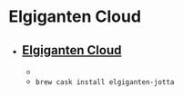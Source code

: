 # Elgiganten Cloud
- [Elgiganten Cloud](https://cloud.elgiganten.dk/)
  - 
  - 
  - `brew cask install elgiganten-jotta`
